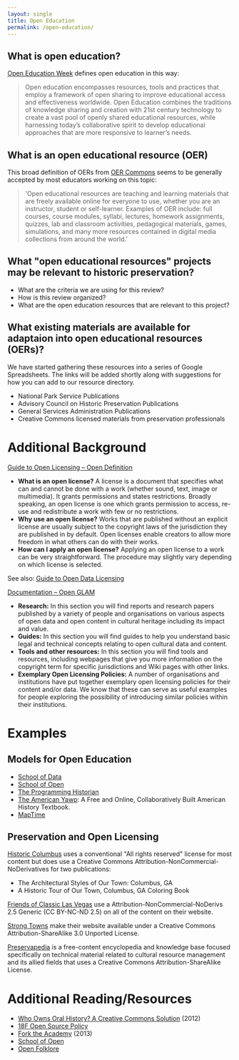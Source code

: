 ```yaml
---
layout: single
title: Open Education
permalink: /open-education/
---
```


## What is open education?

[Open Education Week](http://www.openeducationweek.org/what-is-open-education/) defines open education in this way:

>Open education encompasses resources, tools and practices that employ a framework of open sharing to improve educational access and effectiveness worldwide.
>Open Education combines the traditions of knowledge sharing and creation with 21st century technology to create a vast pool of openly shared educational resources, while harnessing today’s collaborative spirit to develop educational approaches that are more responsive to learner’s needs.

## What is an open educational resource (OER)

This broad definition of OERs from [OER Commons](https://www.oercommons.org/about) seems to be generally accepted by most educators working on this topic:

>'Open educational resources are teaching and learning materials that are freely available online for everyone to use, whether you are an instructor, student or self-learner. Examples of OER include: full courses, course modules, syllabi, lectures, homework assignments, quizzes, lab and classroom activities, pedagogical materials, games, simulations, and many more resources contained in digital media collections from around the world.'

## What "open educational resources" projects may be relevant to historic preservation?

- What are the criteria we are using for this review?
- How is this review organized?
- What are the open education resources that are relevant to this project?

## What existing materials are available for adaptaion into open educational resources (OERs)?

We have started gathering these resources into a series of Google Spreadsheets. The links will be added shortly along with suggestions for how you can add to our resource directory.

- National Park Service Publications
- Advisory Council on Historic Preservation Publications
- General Services Administration Publications
- Creative Commons licensed materials from preservation professionals

# Additional Background

[Guide to Open Licensing – Open Definition](http://opendefinition.org/guide/)

- **What is an open license?** A license is a document that specifies what can and cannot be done with a work (whether sound, text, image or multimedia). It grants permissions and states restrictions. Broadly speaking, an open license is one which grants permission to access, re-use and redistribute a work with few or no restrictions.
- **Why use an open license?** Works that are published without an explicit license are usually subject to the copyright laws of the jurisdiction they are published in by default. Open licenses enable creators to allow more freedom in what others can do with their works.
- **How can I apply an open license?** Applying an open license to a work can be very straightforward. The procedure may slightly vary depending on which license is selected.

See also: [Guide to Open Data Licensing](http://opendefinition.org/guide/data/)

[Documentation – Open GLAM](http://openglam.org/documentation/)

- **Research:** In this section you will find reports and research papers published by a variety of people and organisations on various aspects of open data and open content in cultural heritage including its impact and value.
- **Guides:** In this section you will find guides to help you understand basic legal and technical concepts relating to open cultural data and content.
- **Tools and other resources:** In this section you will find tools and resources, including webpages that give you more information on the copyright term for specific jurisdictions and Wiki pages with other links.
- **Exemplary Open Licensing Policies:** A number of organisations and institutions have put together exemplary open licensing policies for their content and/or data. We know that these can serve as useful examples for people exploring the possibility of introducing similar policies within their institutions.

# Examples

## Models for Open Education

- [School of Data](http://schoolofdata.org)
- [School of Open](http://schoolofopen.p2pu.org/)
- [The Programming Historian](http://programminghistorian.org)
- [The American Yawp](http://americanyawp.com/): A Free and Online, Collaboratively Built American History Textbook.
- [MapTime](http://maptime.io)

## Preservation and Open Licensing

[Historic Columbus](http://historiccolumbus.com/) uses a conventional "All rights reserved" license for most content but does use a Creative Commons Attribution-NonCommercial-NoDerivatives for two publications:

- The Architectural Styles of Our Town: Columbus, GA
- A Historic Tour of Our Town, Columbus, GA Coloring Book

[Friends of Classic Las Vegas](http://classiclasvegas.squarespace.com/) use a Attribution-NonCommercial-NoDerivs 2.5 Generic (CC BY-NC-ND 2.5) on all of the content on their website.

[Strong Towns](http://www.strongtowns.org/) make their website available under a Creative Commons Attribution-ShareAlike 3.0 Unported License.

[Preservapedia](http://preservapedia.org/index.php?title=Main_Page) is a free-content encyclopedia and knowledge base focused specifically on technical material related to cultural resource management and its allied fields that uses a Creative Commons Attribution-ShareAlike License.

# Additional Reading/Resources

- [Who Owns Oral History? A Creative Commons Solution](http://ohda.matrix.msu.edu/2012/06/a-creative-commons-solution/) (2012)
- [18F Open Source Policy](https://github.com/18F/open-source-policy)
- [Fork the Academy](http://chronicle.com/blogs/profhacker/fork-the-academy/48935) (2013)
- [School of Open](http://schoolofopen.p2pu.org/)
- [Open Folklore](http://www.openfolklore.org/)
